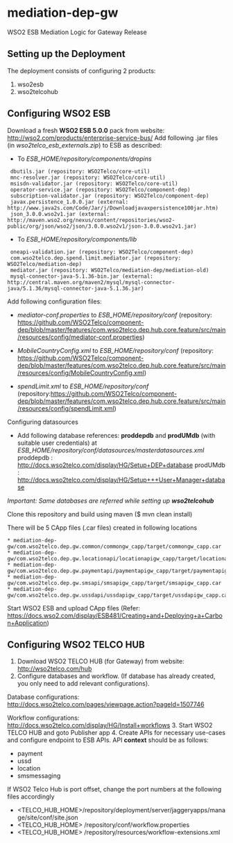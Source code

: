 # mediation-dep-gw
WSO2 ESB Mediation Logic for Gateway Release

## Setting up the Deployment
The deployment consists of configuring 2 products:
1. wso2esb
2. wso2telcohub

## Configuring WSO2 ESB
Download a fresh __WSO2 ESB 5.0.0__ pack from website: http://wso2.com/products/enterprise-service-bus/
Add following .jar files (in *wso2telco_esb_externals.zip*) to ESB as described:

* To *ESB_HOME/repository/components/dropins* 
```
 dbutils.jar (repository: WSO2Telco/core-util)
 mnc-resolver.jar (repository: WSO2Telco/core-util)
 msisdn-validator.jar (repository: WSO2Telco/core-util)
 operator-service.jar (repository: WSO2Telco/component-dep)
 subscription-validator.jar (repository: WSO2Telco/component-dep)
 javax.persistence_1.0.0.jar (external: http://www.java2s.com/Code/Jar/j/Downloadjavaxpersistence100jar.htm)
 json_3.0.0.wso2v1.jar (external: http://maven.wso2.org/nexus/content/repositories/wso2-public/org/json/wso2/json/3.0.0.wso2v1/json-3.0.0.wso2v1.jar)
 ```

* To *ESB_HOME/repository/components/lib*
```
 oneapi-validation.jar (repository: WSO2Telco/component-dep)
 com.wso2telco.dep.spend.limit.mediator.jar (repository: WSO2Telco/mediation-dep)
 mediator.jar (repository: WSO2Telco/mediation-dep/mediation-old)
 mysql-connector-java-5.1.36-bin.jar (external: http://central.maven.org/maven2/mysql/mysql-connector-java/5.1.36/mysql-connector-java-5.1.36.jar)
 ```

Add following configuration files:
* *mediator-conf.properties* to *ESB_HOME/repository/conf* 
(repository: https://github.com/WSO2Telco/component-dep/blob/master/features/com.wso2telco.dep.hub.core.feature/src/main/resources/config/mediator-conf.properties)

* *MobileCountryConfig.xml* to *ESB_HOME/repository/conf* 
(repository: https://github.com/WSO2Telco/component-dep/blob/master/features/com.wso2telco.dep.hub.core.feature/src/main/resources/config/MobileCountryConfig.xml)

* *spendLimit.xml* to *ESB_HOME/repository/conf* 
(repository:https://github.com/WSO2Telco/component-dep/blob/master/features/com.wso2telco.dep.hub.core.feature/src/main/resources/config/spendLimit.xml)

Configuring datasources

* Add following database references:
__proddepdb__ and __prodUMdb__ (with suitable user credentials) at *ESB_HOME/repository/conf/datasources/masterdatasources.xml*
proddepdb : http://docs.wso2telco.com/display/HG/Setup+DEP+database
prodUMdb : http://docs.wso2telco.com/display/HG/Setup+++User+Manager+database

*Important: Same databases are referred while setting up __wso2telcohub__*

Clone this repository and build using maven ($ mvn clean install)

There will be 5 CApp files (.car files) created in following locations
```
* mediation-dep-gw/com.wso2telco.dep.gw.common/commongw_capp/target/commongw_capp.car
* mediation-dep-gw/com.wso2telco.dep.gw.locationapi/locationapigw_capp/target/locationapigw_capp.car
* mediation-dep-gw/com.wso2telco.dep.gw.paymentapi/paymentapigw_capp/target/paymentapigw_capp.car
* mediation-dep-gw/com.wso2telco.dep.gw.smsapi/smsapigw_capp/target/smsapigw_capp.car
* mediation-dep-gw/com.wso2telco.dep.gw.ussdapi/ussdapigw_capp/target/ussdapigw_capp.car
```

Start WSO2 ESB and upload CApp files (Refer: https://docs.wso2.com/display/ESB481/Creating+and+Deploying+a+Carbon+Application)


## Configuring WSO2 TELCO HUB
1. Download WSO2 TELCO HUB (for Gateway) from website: http://wso2telco.com/hub
2. Configure databases and workflow. (If database has already created, you only need to add relevant configurations).

Database configurations: http://docs.wso2telco.com/pages/viewpage.action?pageId=1507746

Workflow configurations: http://docs.wso2telco.com/display/HG/Install+workflows
3. Start WSO2 TELCO HUB and goto Publisher app 
4. Create APIs for necessary use-cases and configure endpoint to ESB APIs. API __context__ should be as follows:
* payment
* ussd
* location
* smsmessaging

If WSO2 Telco Hub is port offset, change the port numbers at the following files accordingly
* <TELCO_HUB_HOME>/repository/deployment/server/jaggeryapps/manage/site/conf/site.json
* <TELCO_HUB_HOME> /repository/conf/workflow.properties
* <TELCO_HUB_HOME> /repository/resources/workflow-extensions.xml

